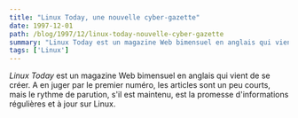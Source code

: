 ```yaml
---
title: "Linux Today, une nouvelle cyber-gazette"
date: 1997-12-01
path: /blog/1997/12/linux-today-nouvelle-cyber-gazette
summary: "Linux Today est un magazine Web bimensuel en anglais qui vient de se créer."
tags: ['Linux']
---
```


<P>
<EM>Linux Today</EM> est un magazine Web bimensuel en anglais qui vient
de se créer.  A en juger par le premier numéro, les articles sont un
peu courts, mais le rythme de parution, s'il est maintenu, est la
promesse d'informations régulières et à jour sur Linux.
</P>



